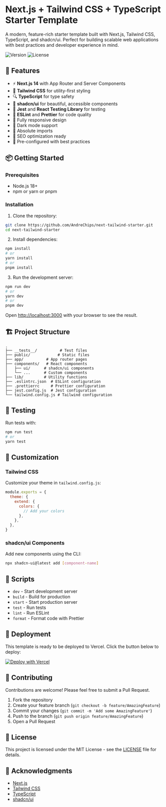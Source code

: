# Next.js + Tailwind CSS + TypeScript Starter Template

A modern, feature-rich starter template built with Next.js, Tailwind CSS, TypeScript, and shadcn/ui. Perfect for building scalable web applications with best practices and developer experience in mind.

![Version](https://img.shields.io/badge/version-1.0.0-blue.svg)
![License](https://img.shields.io/badge/license-MIT-green.svg)

## 🚀 Features

- ⚡️ **Next.js 14** with App Router and Server Components
- 💎 **Tailwind CSS** for utility-first styling
- 🔍 **TypeScript** for type safety
- 🎨 **shadcn/ui** for beautiful, accessible components
- 🧪 **Jest** and **React Testing Library** for testing
- 📝 **ESLint** and **Prettier** for code quality
- 📱 Fully responsive design
- 🌙 Dark mode support
- 🔧 Absolute imports
- 📄 SEO optimization ready
- 🚦 Pre-configured with best practices

## 📦 Getting Started

### Prerequisites

- Node.js 18+
- npm or yarn or pnpm

### Installation

1. Clone the repository:

```bash
git clone https://github.com/AndreChips/next-tailwind-starter.git
cd next-tailwind-starter
```

2. Install dependencies:

```bash
npm install
# or
yarn install
# or
pnpm install
```

3. Run the development server:

```bash
npm run dev
# or
yarn dev
# or
pnpm dev
```

Open [http://localhost:3000](http://localhost:3000) with your browser to see the result.

## 🏗 Project Structure

```
.
├── __tests__/          # Test files
├── public/            # Static files
├── app/          # App router pages
├── components/   # React components
│   ├── ui/      # shadcn/ui components
│   └── ...      # Custom components
├── lib/         # Utility functions
├── .eslintrc.json  # ESLint configuration
├── .prettierrc     # Prettier configuration
├── jest.config.js  # Jest configuration
└── tailwind.config.js # Tailwind configuration
```

## 🧪 Testing

Run tests with:

```bash
npm run test
# or
yarn test
```

## 🎨 Customization

### Tailwind CSS

Customize your theme in `tailwind.config.js`:

```js
module.exports = {
  theme: {
    extend: {
      colors: {
        // Add your colors
      },
    },
  },
}
```

### shadcn/ui Components

Add new components using the CLI:

```bash
npx shadcn-ui@latest add [component-name]
```

## 📝 Scripts

- `dev` - Start development server
- `build` - Build for production
- `start` - Start production server
- `test` - Run tests
- `lint` - Run ESLint
- `format` - Format code with Prettier

## 🚀 Deployment

This template is ready to be deployed to Vercel. Click the button below to deploy:

[![Deploy with Vercel](https://vercel.com/button)](https://vercel.com/new/clone?repository-url=https://github.com/your-username/next-tailwind-starter)

## 🤝 Contributing

Contributions are welcome! Please feel free to submit a Pull Request.

1. Fork the repository
2. Create your feature branch (`git checkout -b feature/AmazingFeature`)
3. Commit your changes (`git commit -m 'Add some AmazingFeature'`)
4. Push to the branch (`git push origin feature/AmazingFeature`)
5. Open a Pull Request

## 📄 License

This project is licensed under the MIT License - see the [LICENSE](LICENSE) file for details.

## 👏 Acknowledgments

- [Next.js](https://nextjs.org/)
- [Tailwind CSS](https://tailwindcss.com/)
- [TypeScript](https://www.typescriptlang.org/)
- [shadcn/ui](https://ui.shadcn.com/)
